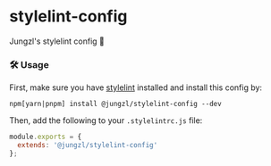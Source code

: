 # stylelint-config

Jungzl's stylelint config 👻

### 🛠️ Usage

First, make sure you have [stylelint](https://stylelint.io/) installed and install this config by:

```npm
npm[yarn|pnpm] install @jungzl/stylelint-config --dev
```

Then, add the following to your `.stylelintrc.js` file:

```js
module.exports = {
  extends: '@jungzl/stylelint-config'
};
```
